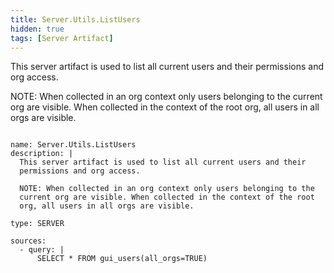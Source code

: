 ```yaml
---
title: Server.Utils.ListUsers
hidden: true
tags: [Server Artifact]
---
```


This server artifact is used to list all current users and their
permissions and org access.

NOTE: When collected in an org context only users belonging to the
current org are visible. When collected in the context of the root
org, all users in all orgs are visible.


<pre><code class="language-yaml">
name: Server.Utils.ListUsers
description: |
  This server artifact is used to list all current users and their
  permissions and org access.

  NOTE: When collected in an org context only users belonging to the
  current org are visible. When collected in the context of the root
  org, all users in all orgs are visible.

type: SERVER

sources:
  - query: |
      SELECT * FROM gui_users(all_orgs=TRUE)

</code></pre>

